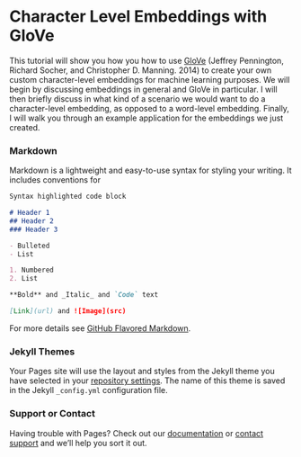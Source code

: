 # Character Level Embeddings with GloVe

This tutorial will show you how you how to use [GloVe](https://nlp.stanford.edu/projects/glove/) (Jeffrey Pennington, Richard Socher, and Christopher D. Manning. 2014) to create your own custom character-level embeddings for machine learning purposes. We will begin by discussing embeddings in general and GloVe in particular. I will then briefly discuss in what kind of a scenario we would want to do a character-level embedding, as opposed to a word-level embedding. Finally, I will walk you through an example application for the embeddings we just created.

### Markdown

Markdown is a lightweight and easy-to-use syntax for styling your writing. It includes conventions for

```markdown
Syntax highlighted code block

# Header 1
## Header 2
### Header 3

- Bulleted
- List

1. Numbered
2. List

**Bold** and _Italic_ and `Code` text

[Link](url) and ![Image](src)
```

For more details see [GitHub Flavored Markdown](https://guides.github.com/features/mastering-markdown/).

### Jekyll Themes

Your Pages site will use the layout and styles from the Jekyll theme you have selected in your [repository settings](https://github.com/remo-help/character-embedding-with-glove/settings/pages). The name of this theme is saved in the Jekyll `_config.yml` configuration file.

### Support or Contact

Having trouble with Pages? Check out our [documentation](https://docs.github.com/categories/github-pages-basics/) or [contact support](https://support.github.com/contact) and we’ll help you sort it out.
